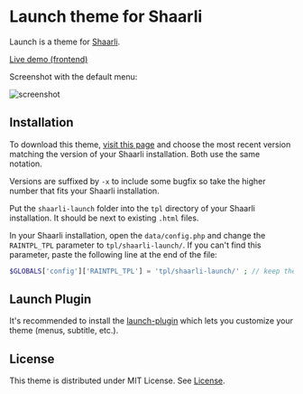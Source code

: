 # Launch theme for Shaarli

Launch is a theme for [Shaarli](https://github.com/shaarli/Shaarli).

[Live demo (frontend)](https://links.hoa.ro)

Screenshot with the default menu:

![screenshot](http://i.imgur.com/axH1TYk.png)

## Installation

To download this theme, [visit this page](https://github.com/ArthurHoaro/shaarli-launch) and choose the 
most recent version matching the version of your Shaarli installation. Both use the same notation.

Versions are suffixed by `-x` to include some bugfix so take the higher number that fits your Shaarli installation.

Put the `shaarli-launch` folder into the `tpl` directory of your Shaarli installation. It should be next to existing `.html` files.

In your Shaarli installation, open the `data/config.php` and change the `RAINTPL_TPL` parameter to `tpl/shaarli-launch/`.
If you can't find this parameter, paste the following line at the end of the file:

```php
$GLOBALS['config']['RAINTPL_TPL'] = 'tpl/shaarli-launch/' ; // keep the trailing slash!
```

## Launch Plugin

It's recommended to install the [launch-plugin](https://github.com/ArthurHoaro/launch-plugin) which lets you customize your theme (menus, subtitle, etc.).

## License 

This theme is distributed under MIT License. See [License](https://github.com/ArthurHoaro/shaarli-launch/blob/master/LICENSE.md).

